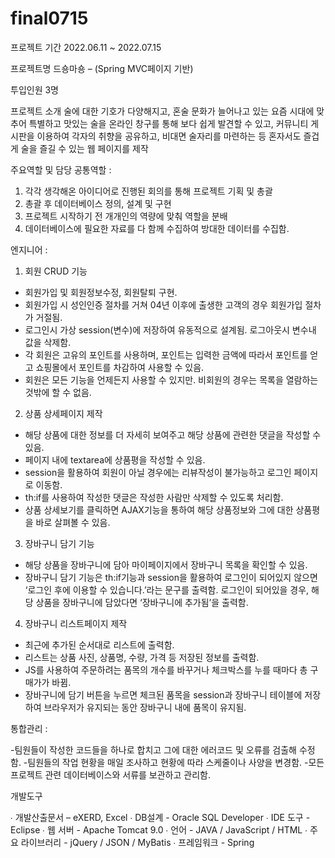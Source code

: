 # final0715

프로젝트 기간
﻿2022.06.11 ~ 2022.07.15
 
프로젝트명
드숑마숑 – (Spring MVC페이지 기반)

투입인원
3명

프로젝트 소개
술에 대한 기호가 다양해지고, 혼술 문화가 늘어나고 있는 요즘 시대에 맞추어 특별하고 맛있는 술을 온라인 창구를 통해 보다 쉽게 발견할 수 있고, 커뮤니티 게시판을 이용하여 각자의 취향을 공유하고, 비대면 술자리를 마련하는 등 혼자서도 즐겁게 술을 즐길 수 있는 웹 페이지를 제작

주요역할 및 담당
공통역할 : 
1. 각각 생각해온 아이디어로 진행된 회의를 통해 프로젝트 기획 및 총괄
2. 총괄 후 데이터베이스 정의, 설계 및 구현
3. 프로젝트 시작하기 전 개개인의 역량에 맞춰 역할을 분배
4. 데이터베이스에 필요한 자료를 다 함께 수집하여 방대한 데이터를 수집함.

엔지니어 : 
1. 회원 CRUD 기능
- 회원가입 및 회원정보수정, 회원탈퇴 구현.
- 회원가입 시 성인인증 절차를 거쳐 04년 이후에 출생한 고객의 경우 회원가입 절차가 거절됨.
- 로그인시 가상 session(변수)에 저장하여 유동적으로 설계됨. 로그아웃시 변수내 값을 삭제함.
- 각 회원은 고유의 포인트를 사용하며, 포인트는 입력한 금액에 따라서 포인트를 얻고 쇼핑몰에서 
포인트를 차감하여 사용할 수 있음.
- 회원은 모든 기능을 언제든지 사용할 수 있지만. 비회원의 경우는 목록을 열람하는 것밖에 할 수 없음.

2. 상품 상세페이지 제작
- 해당 상품에 대한 정보를 더 자세히 보여주고 해당 상품에 관련한 댓글을 작성할 수 있음.
- 페이지 내에 textarea에 상품평을 작성할 수 있음.
- session을 활용하여 회원이 아닐 경우에는 리뷰작성이 불가능하고 로그인 페이지로 이동함.
- th:if를 사용하여 작성한 댓글은 작성한 사람만 삭제할 수 있도록 처리함. 
- 상품 상세보기를 클릭하면 AJAX기능을 통하여 해당 상품정보와 그에 대한 상품평을 바로 살펴볼 수 있음. 

3. 장바구니 담기 기능
- 해당 상품을 장바구니에 담아 마이페이지에서 장바구니 목록을 확인할 수 있음. 
- 장바구니 담기 기능은 th:if기능과 session을 활용하여 로그인이 되어있지 않으면 ‘로그인 후에 이용할 수 있습니다.’라는 문구를 출력함. 로그인이 되어있을 경우, 해당 상품을 장바구니에 담았다면 ‘장바구니에 추가됨’을 출력함.

4. 장바구니 리스트페이지 제작
- 최근에 추가된 순서대로 리스트에 출력함.
- 리스트는 상품 사진, 상품명, 수량, 가격 등 저장된 정보를 출력함.
- JS를 사용하여 주문하려는 품목의 개수를 바꾸거나 체크박스를 누를 때마다 총 구매가가 바뀜.
- 장바구니에 담기 버튼을 누르면 체크된 품목을 session과 장바구니 테이블에 저장하여 
브라우저가 유지되는 동안 장바구니 내에 품목이 유지됨.

통합관리 :

-팀원들이 작성한 코드들을 하나로 합치고 그에 대한 에러코드 및 오류를 검출해 수정함. 
-팀원들의 작업 현황을 매일 조사하고 현황에 따라 스케줄이나 사양을 변경함.
-모든 프로젝트 관련 데이터베이스와 서류를 보관하고 관리함.

개발도구

∙ 개발산출문서 – eXERD, Excel
∙ DB설계 - Oracle SQL Developer
∙ IDE 도구 - Eclipse
∙ 웹 서버 - Apache Tomcat 9.0
∙ 언어 - JAVA / JavaScript / HTML
∙ 주요 라이브러리 - jQuery / JSON / MyBatis 
∙ 프레임워크 - Spring
